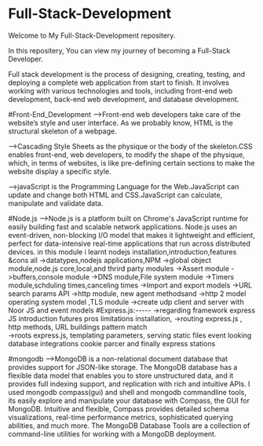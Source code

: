 # Full-Stack-Development
Welcome to My Full-Stack-Development repositery.

In this repositery, You can view my journey of becoming a Full-Stack Developer.

Full stack development is the process of designing, creating, testing, and deploying a complete web application from start to finish. It involves working with various technologies and tools, including front-end web development, back-end web development, and database development.

#Front-End_Development
-->Front-end web developers take care of the website’s style and user interface. As we probably know, HTML is the structural skeleton of a webpage.

-->Cascading Style Sheets as the physique or the body of the skeleton.CSS enables front-end, web developers, to modify the shape of the physique, which, in terms of websites, is like pre-defining certain sections to make the website display a specific style. 

-->javaScript is the Programming Language for the Web.JavaScript can update and change both HTML and CSS.JavaScript can calculate, manipulate and validate data.

#Node.js
-->Node.js is a platform built on Chrome's JavaScript runtime for easily building fast and scalable network applications. Node.js uses an event-driven, non-blocking I/O model that makes it lightweight and efficient, perfect for data-intensive real-time applications that run across distributed devices.
  in this module i learnt nodejs installation,introduction,features &cons all
  ->datatypes,nodejs applications,NPM
  ->global object module,node.js core,local,and thrird party modules
  ->Assert module
  ->buffers,console module
  ->DNS module,File system module
  ->Timers module,schduling times,canceling times
  ->Import and export models
  ->URL search params API
  ->http module, new agent methodsand 
  ->http 2 model operating system model ,TLS module
  ->create udp client and server with Noor JS and event models
  #Express.js:-----
  ->regarding framework express JS introduction futures pros limitations installation,
  ->routing express.js , http methods, URL buildings pattern match     
  ->roots express.js, templating parameters, serving static files event looking database integrations cookie parcer and finally express stations

#mongodb
-->MongoDB is a non-relational document database that provides support for JSON-like storage. The MongoDB database has a flexible data model that enables you to store unstructured data, and it provides full indexing support, and replication with rich and intuitive APIs.
I used mongodb compass(gui) and shell and mongodb commandline tools, its easily explore and manipulate your database with Compass, the GUI for MongoDB. Intuitive and flexible, Compass provides detailed schema visualizations, real-time performance metrics, sophisticated querying abilities, and much more.
The MongoDB Database Tools are a collection of command-line utilities for working with a MongoDB deployment. 

